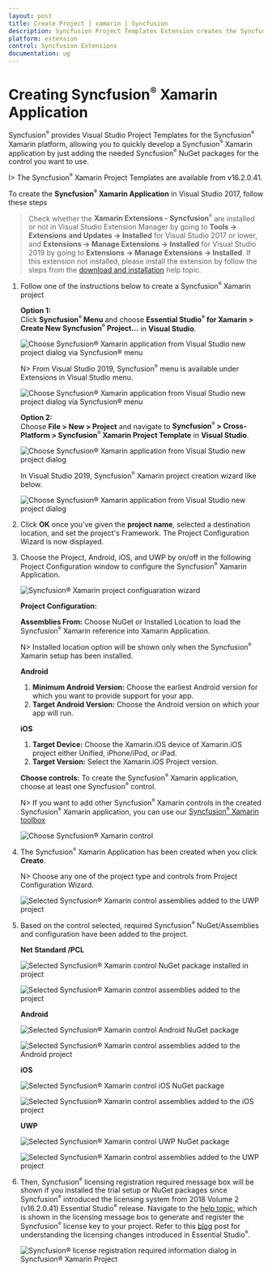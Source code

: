 ```yaml
---
layout: post
title: Create Project | xamarin | Syncfusion
description: Syncfusion Project Templates Extension creates the Syncfusion Xamarin Application by adding the required Syncfusion NuGet packages.
platform: extension
control: Syncfusion Extensions
documentation: ug
---
```


# Creating Syncfusion<sup style="font-size:70%">&reg;</sup> Xamarin Application

Syncfusion<sup style="font-size:70%">&reg;</sup> provides Visual Studio Project Templates for the Syncfusion<sup style="font-size:70%">&reg;</sup> Xamarin platform, allowing you to quickly develop a Syncfusion<sup style="font-size:70%">&reg;</sup> Xamarin application by just adding the needed Syncfusion<sup style="font-size:70%">&reg;</sup> NuGet packages for the control you want to use.

I> The Syncfusion<sup style="font-size:70%">&reg;</sup> Xamarin Project Templates are available from v16.2.0.41.

To create the **Syncfusion<sup style="font-size:70%">&reg;</sup> Xamarin Application** in Visual Studio 2017, follow these steps

> Check whether the **Xamarin Extensions - Syncfusion<sup style="font-size:70%">&reg;</sup>** are installed or not in Visual Studio Extension Manager by going to **Tools -> Extensions and Updates -> Installed** for Visual Studio 2017 or lower, and **Extensions -> Manage Extensions -> Installed** for Visual Studio 2019 by going to **Extensions -> Manage Extensions -> Installed**. If this extension not installed, please install the extension by follow the steps from the [download and installation](download-and-installation) help topic.

1.	Follow one of the instructions below to create a Syncfusion<sup style="font-size:70%">&reg;</sup> Xamarin project

	**Option 1:**  
	Click **Syncfusion<sup style="font-size:70%">&reg;</sup> Menu** and choose **Essential Studio<sup style="font-size:70%">&reg;</sup> for Xamarin > Create New Syncfusion<sup style="font-size:70%">&reg;</sup> Project…** in **Visual Studio**.

	![Choose Syncfusion<sup style="font-size:70%">&reg;</sup> Xamarin application from Visual Studio new project dialog via Syncfusion<sup style="font-size:70%">&reg;</sup> menu](Syncfusion-Project-Templates_images/Syncfusion_Menu_ProjectTemplate.png)

	N> From Visual Studio 2019, Syncfusion<sup style="font-size:70%">&reg;</sup> menu is available under Extensions in Visual Studio menu.

	![Choose Syncfusion<sup style="font-size:70%">&reg;</sup> Xamarin application from Visual Studio new project dialog via Syncfusion<sup style="font-size:70%">&reg;</sup> menu](Syncfusion-Project-Templates_images/Syncfusion_Menu_ProjectTemplate_2019.png)

	**Option 2:**  
	Choose **File > New > Project** and navigate to **Syncfusion<sup style="font-size:70%">&reg;</sup> > Cross-Platform > Syncfusion<sup style="font-size:70%">&reg;</sup> Xamarin Project Template** in **Visual Studio**.

	![Choose Syncfusion<sup style="font-size:70%">&reg;</sup> Xamarin application from Visual Studio new project dialog](Syncfusion-Project-Templates_images/Syncfusion-Project-Templates-img1.jpeg)

	In Visual Studio 2019, Syncfusion<sup style="font-size:70%">&reg;</sup> Xamarin project creation wizard like below.

	![Choose Syncfusion<sup style="font-size:70%">&reg;</sup> Xamarin application from Visual Studio new project dialog](Syncfusion-Project-Templates_images/Syncfusion-Project-Templates-img1_2019.png)

2.	Click **OK** once you've given the **project  name**, selected a destination location, and set the project's Framework. The Project Configuration Wizard is now displayed.
   
3.	Choose the Project, Android, iOS, and UWP by on/off in the following Project Configuration window to configure the Syncfusion<sup style="font-size:70%">&reg;</sup> Xamarin Application.

    ![Syncfusion<sup style="font-size:70%">&reg;</sup> Xamarin project configuaration wizard](Syncfusion-Project-Templates_images/Syncfusion-Project-Templates-img2.jpeg)

	**Project Configuration:**

	**Assemblies From:** Choose NuGet or Installed Location to load the Syncfusion<sup style="font-size:70%">&reg;</sup> Xamarin reference into Xamarin Application.

	N> Installed location option will be shown only when the Syncfusion<sup style="font-size:70%">&reg;</sup> Xamarin setup has been installed.

	**Android**

	1. **Minimum Android Version:** Choose the earliest Android version for which you want to provide support for your app. 
	2. **Target Android Version:** Choose the Android version on which your app will run. 

	**iOS**

	1. **Target Device:**  Choose the Xamarin.iOS device of Xamarin.iOS project either Unified, iPhone/iPod, or iPad.
	2. **Target Version:** Select the Xamarin.iOS Project version.

	**Choose controls:** To create the Syncfusion<sup style="font-size:70%">&reg;</sup> Xamarin application, choose at least one Syncfusion<sup style="font-size:70%">&reg;</sup> control. 

	N> If you want to add other Syncfusion<sup style="font-size:70%">&reg;</sup> Xamarin controls in the created Syncfusion<sup style="font-size:70%">&reg;</sup> Xamarin application, you can use our [Syncfusion<sup style="font-size:70%">&reg;</sup> Xamarin toolbox](https://help.syncfusion.com/xamarin/visual-studio-integration/toolbox-control)

	![Choose Syncfusion<sup style="font-size:70%">&reg;</sup> Xamarin control](Syncfusion-Project-Templates_images/Syncfusion-Project-Templates-img4.png)

4.	The Syncfusion<sup style="font-size:70%">&reg;</sup> Xamarin Application has been created when you click **Create**.

	N> Choose any one of the project type and controls from Project Configuration Wizard.

	![Selected Syncfusion<sup style="font-size:70%">&reg;</sup> Xamarin control assemblies added to the UWP project](Syncfusion-Project-Templates_images/Syncfusion-Project-Templates-img13.PNG)

5.	Based on the control selected, required Syncfusion<sup style="font-size:70%">&reg;</sup> NuGet/Assemblies and configuration have been added to the project.

	**Net Standard /PCL**

	![Selected Syncfusion<sup style="font-size:70%">&reg;</sup> Xamarin control NuGet package installed in project](Syncfusion-Project-Templates_images/Syncfusion-Project-Templates-img3.jpeg)

	![Selected Syncfusion<sup style="font-size:70%">&reg;</sup> Xamarin control assemblies added to the project](Syncfusion-Project-Templates_images/Syncfusion-Project-Templates-img5.jpeg)

	**Android**

	![Selected Syncfusion<sup style="font-size:70%">&reg;</sup> Xamarin control Android NuGet package](Syncfusion-Project-Templates_images/Syncfusion-Project-Templates-img6.jpeg)

	![Selected Syncfusion<sup style="font-size:70%">&reg;</sup> Xamarin control assemblies added to the Android project](Syncfusion-Project-Templates_images/Syncfusion-Project-Templates-img7.jpeg)

	**iOS**

	![Selected Syncfusion<sup style="font-size:70%">&reg;</sup> Xamarin control iOS NuGet package](Syncfusion-Project-Templates_images/Syncfusion-Project-Templates-img8.jpeg)

	![Selected Syncfusion<sup style="font-size:70%">&reg;</sup> Xamarin control assemblies added to the iOS project](Syncfusion-Project-Templates_images/Syncfusion-Project-Templates-img9.jpeg)

	**UWP**

	![Selected Syncfusion<sup style="font-size:70%">&reg;</sup> Xamarin control UWP NuGet package](Syncfusion-Project-Templates_images/Syncfusion-Project-Templates-img10.jpeg)

	![Selected Syncfusion<sup style="font-size:70%">&reg;</sup> Xamarin control assemblies added to the UWP project](Syncfusion-Project-Templates_images/Syncfusion-Project-Templates-img11.jpeg)

6.	Then, Syncfusion<sup style="font-size:70%">&reg;</sup> licensing registration required message box will be shown if you installed the trial setup or NuGet packages since Syncfusion<sup style="font-size:70%">&reg;</sup> introduced the licensing system from 2018 Volume 2 (v16.2.0.41) Essential Studio<sup style="font-size:70%">&reg;</sup> release. Navigate to the [help topic](https://help.syncfusion.com/common/essential-studio/licensing/overview#how-to-generate-syncfusion-license-key), which is shown in the licensing message box to generate and register the Syncfusion<sup style="font-size:70%">&reg;</sup> license key to your project. Refer to this [blog](https://blog.syncfusion.com/post/Whats-New-in-2018-Volume-2-Licensing-Changes-in-the-1620x-Version-of-Essential-Studio.aspx) post for understanding the licensing changes introduced in Essential Studio<sup style="font-size:70%">&reg;</sup>.

	![Syncfusion<sup style="font-size:70%">&reg;</sup> license registration required information dialog in Syncfusion<sup style="font-size:70%">&reg;</sup> Xamarin Project](Syncfusion-Project-Templates_images/Syncfusion-Project-Templates-img12.jpeg)


